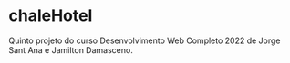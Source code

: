 # chaleHotel
Quinto projeto do curso Desenvolvimento Web Completo 2022 de Jorge Sant Ana e Jamilton Damasceno.
